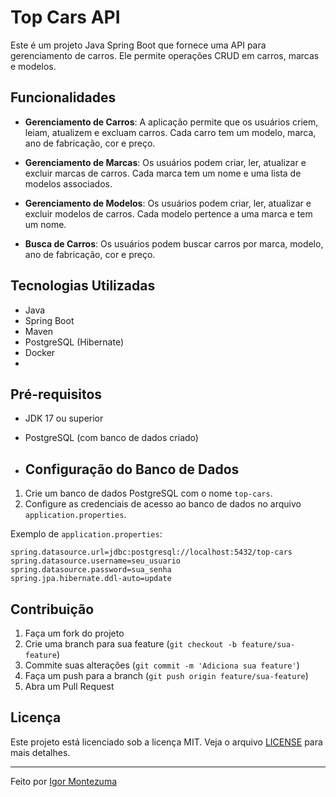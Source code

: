 # Top Cars API

Este é um projeto Java Spring Boot que fornece uma API para gerenciamento de carros. Ele permite operações CRUD em carros, marcas e modelos.

## Funcionalidades

- **Gerenciamento de Carros**: A aplicação permite que os usuários criem, leiam, atualizem e excluam carros. Cada carro tem um modelo, marca, ano de fabricação, cor e preço.

- **Gerenciamento de Marcas**: Os usuários podem criar, ler, atualizar e excluir marcas de carros. Cada marca tem um nome e uma lista de modelos associados.

- **Gerenciamento de Modelos**: Os usuários podem criar, ler, atualizar e excluir modelos de carros. Cada modelo pertence a uma marca e tem um nome.

- **Busca de Carros**: Os usuários podem buscar carros por marca, modelo, ano de fabricação, cor e preço.

## Tecnologias Utilizadas

- Java
- Spring Boot
- Maven
- PostgreSQL (Hibernate)
- Docker
- 
## Pré-requisitos

- JDK 17 ou superior
- PostgreSQL (com banco de dados criado)

- ## Configuração do Banco de Dados

1. Crie um banco de dados PostgreSQL com o nome `top-cars`.
2. Configure as credenciais de acesso ao banco de dados no arquivo `application.properties`.

Exemplo de `application.properties`:

```properties
spring.datasource.url=jdbc:postgresql://localhost:5432/top-cars
spring.datasource.username=seu_usuario
spring.datasource.password=sua_senha
spring.jpa.hibernate.ddl-auto=update
````
## Contribuição

1. Faça um fork do projeto
2. Crie uma branch para sua feature (`git checkout -b feature/sua-feature`)
3. Commite suas alterações (`git commit -m 'Adiciona sua feature'`)
4. Faça um push para a branch (`git push origin feature/sua-feature`)
5. Abra um Pull Request

## Licença

Este projeto está licenciado sob a licença MIT. Veja o arquivo [LICENSE](LICENSE) para mais detalhes.

---

Feito por [Igor Montezuma](https://github.com/igor-montezuma-dev)

